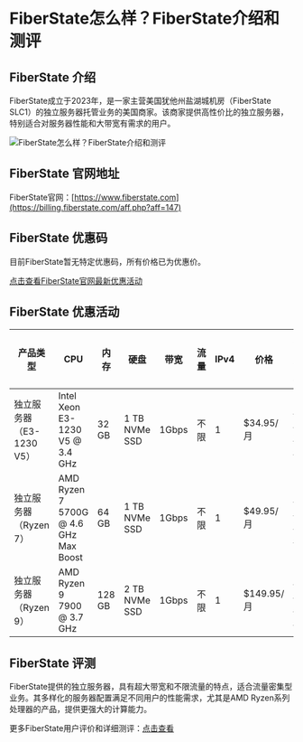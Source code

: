 # FiberState怎么样？FiberState介绍和测评

## FiberState 介绍
FiberState成立于2023年，是一家主营美国犹他州盐湖城机房（FiberState SLC1）的独立服务器托管业务的美国商家。该商家提供高性价比的独立服务器，特别适合对服务器性能和大带宽有需求的用户。

![FiberState怎么样？FiberState介绍和测评](https://github.com/user-attachments/assets/41e9b3f9-3ee6-4243-9e04-7b821bc870b9)

## FiberState 官网地址
FiberState官网：[https://www.fiberstate.com](https://billing.fiberstate.com/aff.php?aff=147)

## FiberState 优惠码
目前FiberState暂无特定优惠码，所有价格已为优惠价。  

[点击查看FiberState官网最新优惠活动](https://billing.fiberstate.com/aff.php?aff=147)

## FiberState 优惠活动

| 产品类型             | CPU                                | 内存   | 硬盘          | 带宽      | 流量  | IPv4 | 价格        | 购买链接                                                                                     |
|----------------------|-------------------------------------|--------|---------------|-----------|-------|-------|-------------|------------------------------------------------------------------------------------------------|
| 独立服务器（E3-1230 V5） | Intel Xeon E3-1230 V5 @ 3.4 GHz   | 32 GB  | 1 TB NVMe SSD | 1Gbps     | 不限   | 1     | $34.95/月   | [购买链接](https://billing.fiberstate.com/aff.php?aff=147)               |
| 独立服务器（Ryzen 7） | AMD Ryzen 7 5700G @ 4.6 GHz Max Boost | 64 GB  | 1 TB NVMe SSD | 1Gbps     | 不限   | 1     | $49.95/月   | [购买链接](https://billing.fiberstate.com/aff.php?aff=147)              |
| 独立服务器（Ryzen 9） | AMD Ryzen 9 7900 @ 3.7 GHz          | 128 GB | 2 TB NVMe SSD | 1Gbps     | 不限   | 1     | $149.95/月  | [购买链接](https://billing.fiberstate.com/aff.php?aff=147)          |

## FiberState 评测
FiberState提供的独立服务器，具有超大带宽和不限流量的特点，适合流量密集型业务。其多样化的服务器配置满足不同用户的性能需求，尤其是AMD Ryzen系列处理器的产品，提供更强大的计算能力。

更多FiberState用户评价和详细测评：[点击查看](https://billing.fiberstate.com/aff.php?aff=147)

